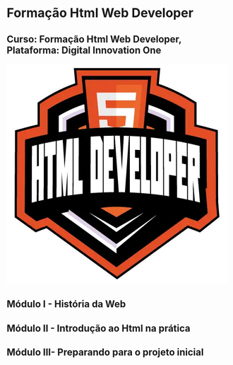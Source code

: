 # Formação Html Web Developer
## Curso: Formação Html Web Developer, Plataforma: Digital Innovation One
![imagem](/imagens/webdeveloper.webp)

## Módulo I  - História da Web
## Módulo II - Introdução ao Html na prática
## Módulo III- Preparando para o projeto inicial

